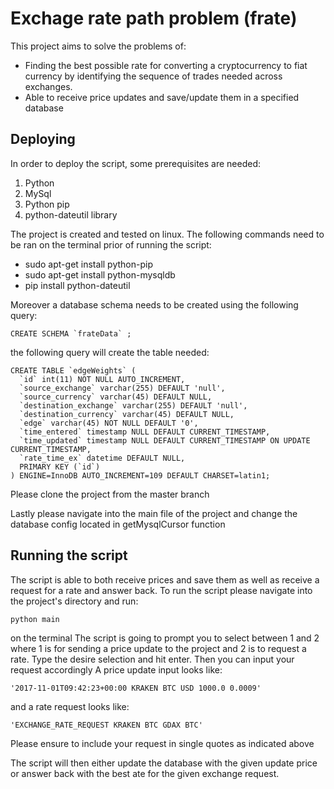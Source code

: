 #  Exchage rate path problem (frate)


This project aims to solve the problems of:
- Finding the best possible rate for converting a cryptocurrency to fiat currency by identifying the sequence of trades needed across exchanges.
- Able to receive price updates and save/update them in a specified database


## Deploying

In order to deploy the script, some prerequisites are needed:

 1. Python
 2. MySql
 3. Python pip
 4. python-dateutil library

The project is created and tested on linux. The following commands need to be ran on the terminal prior of running the script:

 - sudo apt-get install python-pip
 - sudo apt-get install python-mysqldb
 - pip install python-dateutil

Moreover a database schema needs to be created using the following query:

    CREATE SCHEMA `frateData` ;
the following query will create the table needed:

    CREATE TABLE `edgeWeights` (
	  `id` int(11) NOT NULL AUTO_INCREMENT,
	  `source_exchange` varchar(255) DEFAULT 'null',
	  `source_currency` varchar(45) DEFAULT NULL,
	  `destination_exchange` varchar(255) DEFAULT 'null',
	  `destination_currency` varchar(45) DEFAULT NULL,
	  `edge` varchar(45) NOT NULL DEFAULT '0',
	  `time_entered` timestamp NULL DEFAULT CURRENT_TIMESTAMP,
	  `time_updated` timestamp NULL DEFAULT CURRENT_TIMESTAMP ON UPDATE CURRENT_TIMESTAMP,
	  `rate_time_ex` datetime DEFAULT NULL,
	  PRIMARY KEY (`id`)
	) ENGINE=InnoDB AUTO_INCREMENT=109 DEFAULT CHARSET=latin1;

Please clone the project from the master branch

Lastly please navigate into the main file of the project and change the database config located in getMysqlCursor function

## Running the script 
The script is able to both receive prices and save them as well as receive a request for a rate and answer back.
To run the script please navigate into the project's directory and run:

    python main
  on the terminal
  The script is going to prompt you to select between 1 and 2 where 1 is for sending a price update to the project and 2 is to request a rate. 
  Type the desire selection and hit enter.
  Then you can input your request accordingly
A price update input looks like:

    '2017-11-01T09:42:23+00:00 KRAKEN BTC USD 1000.0 0.0009'
   and a rate request looks like: 
   

    'EXCHANGE_RATE_REQUEST KRAKEN BTC GDAX BTC'
  Please ensure to include your request in single quotes as indicated above

The script will then either update the database with the given update price or answer back with the best ate for the given exchange request.
